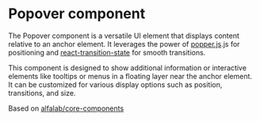 # Popover component

The Popover component is a versatile UI element that displays content relative to an anchor element. It leverages the power of [popper.js](popper.js.org).js for positioning and [react-transition-state](https://github.com/szhsin/react-transition-state) for smooth transitions.

This component is designed to show additional information or interactive elements like tooltips or menus in a floating layer near the anchor element. It can be customized for various display options such as position, transitions, and size.

Based on [alfalab/core-components](https://github.com/alfa-laboratory/core-components)
